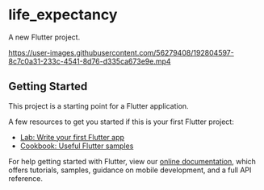# life_expectancy

A new Flutter project.

https://user-images.githubusercontent.com/56279408/192804597-8c7c0a31-233c-4541-8d76-d335ca673e9e.mp4

## Getting Started

This project is a starting point for a Flutter application.

A few resources to get you started if this is your first Flutter project:

- [Lab: Write your first Flutter app](https://flutter.dev/docs/get-started/codelab)
- [Cookbook: Useful Flutter samples](https://flutter.dev/docs/cookbook)

For help getting started with Flutter, view our
[online documentation](https://flutter.dev/docs), which offers tutorials,
samples, guidance on mobile development, and a full API reference.
